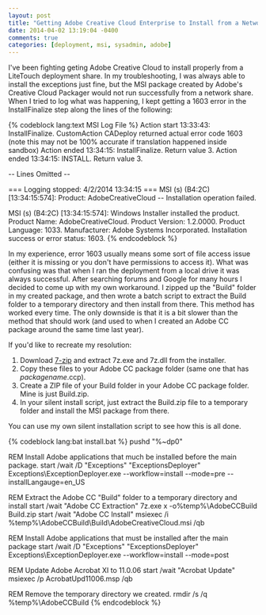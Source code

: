 ```yaml
---
layout: post
title: "Getting Adobe Creative Cloud Enterprise to Install from a Network Share"
date: 2014-04-02 13:19:04 -0400
comments: true
categories: [deployment, msi, sysadmin, adobe]
---
```


I've been fighting geting Adobe Creative Cloud to install properly from a LiteTouch deployment share. In my troubleshooting, I was always able to install the exceptions just fine, but the MSI package created by Adobe's Creative Cloud Packager would not run successfully from a network share. When I tried to log what was happening, I kept getting a 1603 error in the InstallFinalize step along the lines of the following:
<!-- more -->
{% codeblock lang:text MSI Log File %}
Action start 13:33:43: InstallFinalize.
CustomAction CADeploy returned actual error code 1603 (note this may not be 100% accurate if translation happened inside sandbox)
Action ended 13:34:15: InstallFinalize. Return value 3.
Action ended 13:34:15: INSTALL. Return value 3.

-- Lines Omitted --

=== Logging stopped: 4/2/2014  13:34:15 ===
MSI (s) (B4:2C) [13:34:15:574]: Product: AdobeCreativeCloud -- Installation operation failed.

MSI (s) (B4:2C) [13:34:15:574]: Windows Installer installed the product. Product Name: AdobeCreativeCloud. Product Version: 1.2.0000. Product Language: 1033. Manufacturer: Adobe Systems Incorporated. Installation success or error status: 1603.
{% endcodeblock %}

In my experience, error 1603 usually means some sort of file access issue (either it is missing or you don't have permissions to access it). What was confusing was that when I ran the deployment from a local drive it was always successful. After searching forums and Google for many hours I decided to come up with my own workaround. I zipped up the "Build" folder in my created package, and then wrote a batch script to extract the Build folder to a temporary directory and then install from there. This method has worked every time. The only downside is that it is a bit slower than the method that should work (and used to when I created an Adobe CC package around the same time last year).

If you'd like to recreate my resolution:
  1. Download [7-zip](http://7-zip.org) and extract 7z.exe and 7z.dll from the installer. 
  2. Copy these files to your Adobe CC package folder (same one that has *packagename*.ccp).
  3. Create a ZIP file of your Build folder in your Adobe CC package folder. Mine is just Build.zip.
  4. In your silent install script, just extract the Build.zip file to a temporary folder and install the MSI package from there.

You can use my own silent installation script to see how this is all done.

{% codeblock lang:bat install.bat %}
pushd "%~dp0"

REM Install Adobe applications that much be installed before the main package.
start /wait /D "Exceptions" "ExceptionsDeployer" Exceptions\ExceptionDeployer.exe --workflow=install --mode=pre --installLangauge=en_US

REM Extract the Adobe CC "Build" folder to a temporary directory and install
start /wait "Adobe CC Extraction" 7z.exe x -o%temp%\AdobeCCBuild Build.zip
start /wait "Adobe CC Install" msiexec /i %temp%\AdobeCCBuild\Build\AdobeCreativeCloud.msi /qb

REM Install Adobe applications that must be installed after the main package
start /wait /D "Exceptions" "ExceptionsDeployer" Exceptions\ExceptionDeployer.exe --workflow=install --mode=post

REM Update Adobe Acrobat XI to 11.0.06
start /wait "Acrobat Update" msiexec /p AcrobatUpd11006.msp /qb

REM Remove the temporary directory we created. 
rmdir /s /q %temp%\AdobeCCBuild
{% endcodeblock %}
